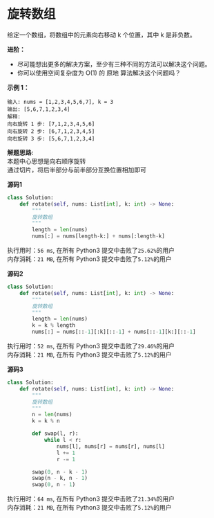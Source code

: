# 旋转数组

给定一个数组，将数组中的元素向右移动 k 个位置，其中 k 是非负数。

**进阶：**  
- 尽可能想出更多的解决方案，至少有三种不同的方法可以解决这个问题。
- 你可以使用空间复杂度为 O(1) 的 原地 算法解决这个问题吗？

**示例 1：**

```code
输入: nums = [1,2,3,4,5,6,7], k = 3
输出: [5,6,7,1,2,3,4]
解释:
向右旋转 1 步: [7,1,2,3,4,5,6]
向右旋转 2 步: [6,7,1,2,3,4,5]
向右旋转 3 步: [5,6,7,1,2,3,4]
```

**解题思路:**  
本题中心思想是向右顺序旋转  
通过切片，将后半部分与前半部分互换位置相加即可

**源码1**  
```python
class Solution:
    def rotate(self, nums: List[int], k: int) -> None:
        """
        旋转数组
        """
        length = len(nums)
        nums[:] = nums[length-k:] + nums[:length-k]
```

执行用时：`56 ms`, 在所有 Python3 提交中击败了`25.62%`的用户  
内存消耗：`21 MB`, 在所有 Python3 提交中击败了`5.12%`的用户

**源码2**  
```python
class Solution:
    def rotate(self, nums: List[int], k: int) -> None:
        """
        旋转数组
        """
        length = len(nums)
        k = k % length
        nums[:] = nums[::-1][:k][::-1] + nums[::-1][k:][::-1]
```

执行用时：`52 ms`, 在所有 Python3 提交中击败了`29.46%`的用户  
内存消耗：`21 MB`, 在所有 Python3 提交中击败了`5.12%`的用户

**源码3**  
```python
class Solution:
    def rotate(self, nums: List[int], k: int) -> None:
        """
        旋转数组
        """
        n = len(nums)
        k = k % n

        def swap(l, r):
            while l < r:
                nums[l], nums[r] = nums[r], nums[l]
                l += 1
                r -= 1

        swap(0, n - k - 1)
        swap(n - k, n - 1)
        swap(0, n - 1)
```

执行用时：`64 ms`, 在所有 Python3 提交中击败了`21.34%`的用户  
内存消耗：`21 MB`, 在所有 Python3 提交中击败了`5.12%`的用户
